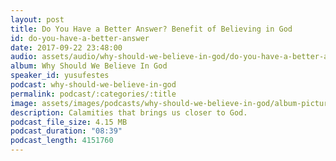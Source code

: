```yaml
---
layout: post
title: Do You Have a Better Answer? Benefit of Believing in God
id: do-you-have-a-better-answer
date: 2017-09-22 23:48:00
audio: assets/audio/why-should-we-believe-in-god/do-you-have-a-better-answer.mp3
album: Why Should We Believe In God
speaker_id: yusufestes
podcast: why-should-we-believe-in-god
permalink: podcast/:categories/:title
image: assets/images/podcasts/why-should-we-believe-in-god/album-picture-small.jpg
description: Calamities that brings us closer to God.
podcast_file_size: 4.15 MB
podcast_duration: "08:39"
podcast_length: 4151760
---
```

